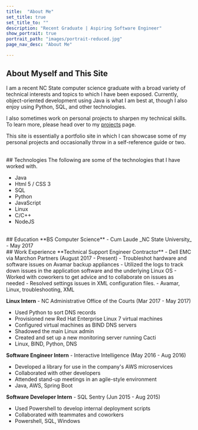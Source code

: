 ```yaml
---
title:  "About Me"
set_title: true
set_title_to: ""
description: "Recent Graduate | Aspiring Software Engineer"
show_portrait: true
portrait_path: "images/portrait-reduced.jpg"
page_nav_desc: "About Me"

---
```

## About Myself and This Site
I am a recent NC State computer science graduate with a broad variety of technical interests and topics to which I have been exposed.  Currently, object-oriented development using Java is what I am best at, though I also enjoy using Python, SQL, and other technologies.

I also sometimes work on personal projects to sharpen my technical skills.  To learn more, please head over to my <a href="projects.html" class="InLineLink">projects</a> page.

This site is essentially a portfolio site in which I can showcase some of my personal projects and occasionally throw in a self-reference guide or two.

<br/>
## Technologies
The following are some of the technologies that I have worked with.

- Java
- Html 5 / CSS 3
- SQL
- Python
- JavaScript
- Linux
- C/C++
- NodeJS

<br/>
## Education
**BS Computer Science** - Cum Laude
_NC State University_ - May 2017

<br/>
## Work Experience
**Technical Support Engineer Contractor** - Dell EMC via Marchon Partners (August 2017 - Present)
- Troubleshot hardware and software issues on Avamar backup appliances
- Utilized the logs to track down issues in the application software and the underlying Linux OS
- Worked with coworkers to get advice and to collaborate on issues as needed
- Resolved settings issues in XML configuration files.
- Avamar, Linux, troubleshooting, XML

<p><strong>Linux Intern</strong> - NC Administrative Office of the Courts (Mar 2017 - May 2017)</p>
<ul class="RespList">
	<li>Used Python to sort DNS records</li>
	<li>Provisioned new Red Hat Enterprise Linux 7 virtual machines</li>
	<li>Configured virtual machines as BIND DNS servers</li>
	<li>Shadowed the main Linux admin</li>
	<li>Created and set up a new monitoring server running Cacti</li>
	<li>Linux, BIND, Python, DNS</li>
</ul>
<p><strong>Software Engineer Intern</strong> - Interactive Intelligence (May 2016 - Aug 2016)</p>
<ul class="RespList">
	<li>Developed a library for use in the company's AWS microservices</li>
	<li>Collaborated with other developers</li>
	<li>Attended stand-up meetings in an agile-style environment</li>
	<li>Java, AWS, Spring Boot</li>
</ul>
<p><strong>Software Developer Intern</strong> - SQL Sentry (Jun 2015 - Aug 2015)</p>
<ul class="RespList">
	<li>Used Powershell to develop internal deployment scripts</li>
	<li>Collaborated with teammates and coworkers</li>
	<li>Powershell, SQL, Windows</li>
</ul>
<br/>
<br/>
<br/>
<br/>
<br/>

